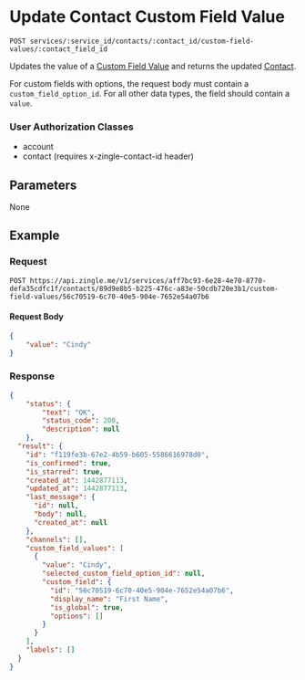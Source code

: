 # Update Contact Custom Field Value

    POST services/:service_id/contacts/:contact_id/custom-field-values/:contact_field_id
    
Updates the value of a [Custom Field Value][] and returns the updated [Contact][].

For custom fields with options, the request body must contain a `custom_field_option_id`.  For all other data types, the field should contain a `value`.

### User Authorization Classes 
* account
* contact (requires x-zingle-contact-id header)

## Parameters
None

## Example
### Request

    POST https://api.zingle.me/v1/services/aff7bc93-6e28-4e70-8770-defa35cdfc1f/contacts/89d9e8b5-b225-476c-a83e-50cdb720e3b1/custom-field-values/56c70519-6c70-40e5-904e-7652e54a07b6

#### Request Body    
```json
{
    "value": "Cindy"
}
```

### Response
``` json
{
    "status": {
        "text": "OK",
        "status_code": 200,
        "description": null
    },
  "result": {
    "id": "f119fe3b-67e2-4b59-b605-5586616978d0",
    "is_confirmed": true,
    "is_starred": true,
    "created_at": 1442877113,
    "updated_at": 1442877113,
    "last_message": {
      "id": null,
      "body": null,
      "created_at": null
    },
    "channels": [],
    "custom_field_values": [
      {
        "value": "Cindy",
        "selected_custom_field_option_id": null,
        "custom_field": {
          "id": "56c70519-6c70-40e5-904e-7652e54a07b6",
          "display_name": "First Name",
          "is_global": true,
          "options": []
        }
      }
    ],
    "labels": []
  }
}
```

[Custom Field Value]: README.md
[Contact]: /contacts/README.md

